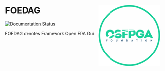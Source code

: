 # FOEDAG <img src="./docs/source/overview/figures/osfpga_logo.png" width="200" align="right">

[![Documentation Status](https://readthedocs.org/projects/foedag/badge/?version=latest)](https://foedag.readthedocs.io/en/latest/?badge=latest)

FOEDAG denotes Framework Open EDA Gui
